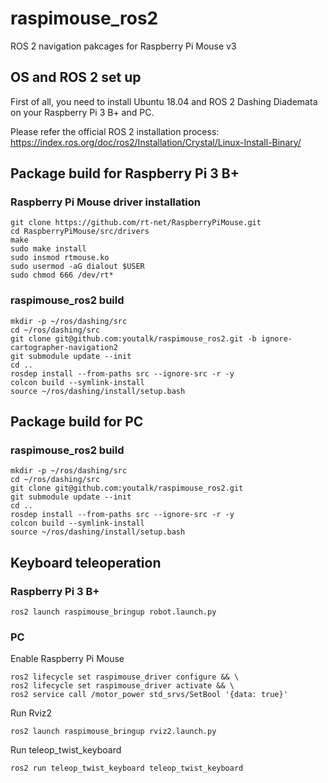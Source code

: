 # raspimouse_ros2
ROS 2 navigation pakcages for Raspberry Pi Mouse v3

## OS and ROS 2 set up

First of all, you need to install Ubuntu 18.04 and ROS 2 Dashing Diademata on your Raspberry Pi 3 B+ and PC.

Please refer the official ROS 2 installation process: https://index.ros.org/doc/ros2/Installation/Crystal/Linux-Install-Binary/

## Package build for Raspberry Pi 3 B+

### Raspberry Pi Mouse driver installation

```
git clone https://github.com/rt-net/RaspberryPiMouse.git
cd RaspberryPiMouse/src/drivers
make
sudo make install
sudo insmod rtmouse.ko
sudo usermod -aG dialout $USER
sudo chmod 666 /dev/rt*
```

### raspimouse_ros2 build

```
mkdir -p ~/ros/dashing/src
cd ~/ros/dashing/src
git clone git@github.com:youtalk/raspimouse_ros2.git -b ignore-cartographer-navigation2
git submodule update --init
cd ..
rosdep install --from-paths src --ignore-src -r -y
colcon build --symlink-install
source ~/ros/dashing/install/setup.bash
```

## Package build for PC

### raspimouse_ros2 build

```
mkdir -p ~/ros/dashing/src
cd ~/ros/dashing/src
git clone git@github.com:youtalk/raspimouse_ros2.git
git submodule update --init
cd ..
rosdep install --from-paths src --ignore-src -r -y
colcon build --symlink-install
source ~/ros/dashing/install/setup.bash
```

## Keyboard teleoperation

### Raspberry Pi 3 B+

```
ros2 launch raspimouse_bringup robot.launch.py
```

### PC

Enable Raspberry Pi Mouse

```
ros2 lifecycle set raspimouse_driver configure && \
ros2 lifecycle set raspimouse_driver activate && \
ros2 service call /motor_power std_srvs/SetBool '{data: true}'
```

Run Rviz2

```
ros2 launch raspimouse_bringup rviz2.launch.py
```

Run teleop_twist_keyboard

```
ros2 run teleop_twist_keyboard teleop_twist_keyboard
```
